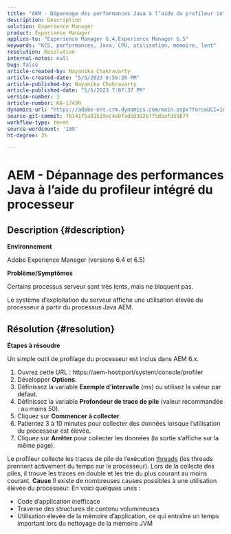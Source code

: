 ```yaml
---
title: "AEM - Dépannage des performances Java à l’aide du profileur intégré du processeur"
description: Description
solution: Experience Manager
product: Experience Manager
applies-to: "Experience Manager 6.4,Experience Manager 6.5"
keywords: "KCS, performances, Java, CPU, utilisation, mémoire, lent"
resolution: Resolution
internal-notes: null
bug: false
article-created-by: Nayanika Chakravarty
article-created-date: "5/5/2023 6:56:26 PM"
article-published-by: Nayanika Chakravarty
article-published-date: "5/5/2023 7:07:37 PM"
version-number: 3
article-number: KA-17499
dynamics-url: "https://adobe-ent.crm.dynamics.com/main.aspx?forceUCI=1&pagetype=entityrecord&etn=knowledgearticle&id=c0334588-76eb-ed11-a7c6-6045bd006704"
source-git-commit: 7b14175a81519ec4e0fad58392b7f5d5afd5987f
workflow-type: tm+mt
source-wordcount: '199'
ht-degree: 3%

---
```


# AEM - Dépannage des performances Java à l’aide du profileur intégré du processeur

## Description {#description}


<b>Environnement</b>

Adobe Experience Manager (versions 6.4 et 6.5)

<b>Problème/Symptômes</b>

Certains processus serveur sont très lents, mais ne bloquent pas.

Le système d’exploitation du serveur affiche une utilisation élevée du processeur à partir du processus Java AEM.


## Résolution {#resolution}


<b>Étapes à résoudre</b>

Un simple outil de profilage du processeur est inclus dans AEM 6.x.

1. Ouvrez cette URL : https://aem-host:port/system/console/profiler
2. Développer <b>Options</b>.
3. Définissez la variable <b>Exemple d’intervalle</b> (ms) ou utilisez la valeur par défaut.
4. Définissez la variable <b>Profondeur de trace de pile</b> (valeur recommandée : au moins 50).
5. Cliquez sur <b>Commencer à collecter</b>.
6. Patientez 3 à 10 minutes pour collecter des données lorsque l’utilisation du processeur est élevée.
7. Cliquez sur <b>Arrêter</b> pour collecter les données (la sortie s’affiche sur la même page).


Le profileur collecte les traces de pile de l’exécution [threads](https://docs.oracle.com/javase/tutorial/essential/concurrency/threads.html) (les threads prennent activement du temps sur le processeur). Lors de la collecte des piles, il trouve les traces en double et les trie du plus courant au moins courant.
<b>Cause</b>
Il existe de nombreuses causes possibles à une utilisation élevée du processeur. En voici quelques unes :

- Code d’application inefficace
- Traverse des structures de contenu volumineuses
- Utilisation élevée de la mémoire d’application, ce qui entraîne un temps important lors du nettoyage de la mémoire JVM

